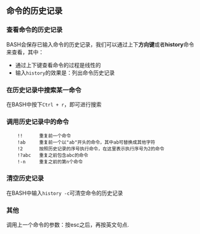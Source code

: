 
## 命令的历史记录

### 查看命令的历史记录
BASH会保存已输入命令的历史记录，我们可以通过上下**方向键**或者**history**命令来查看，其中：
* 通过上下键查看命令的过程是线性的
* 输入```history```的效果是：列出命令历史记录

### 在历史记录中搜索某一命令

在BASH中按下```Ctrl + r```，即可进行搜索

### 调用历史记录中的命令

        !!      重复前一个命令
    	!ab     重复前一个以"ab"开头的命令，其中ab可替换成其他字符
    	!2      按照历史记录的序号执行命令，在这里表示执行序号为2的命令
    	!?abc   重复之前包含abc的命令
    	!-n 	重复之前的第n个命令
    	
### 清空历史记录

在BASH中输入```history -c```可清空命令的历史记录

### 其他

调用上一个命令的参数：按esc之后，再按英文句点.
